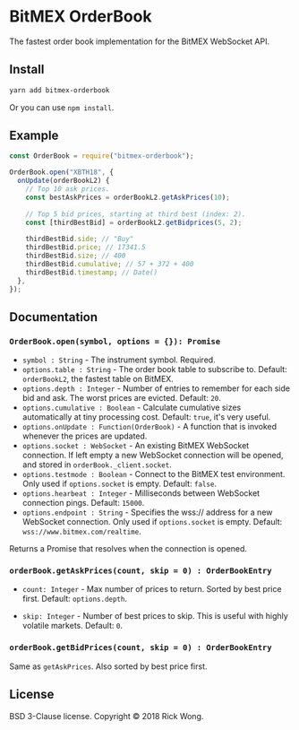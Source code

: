 # BitMEX OrderBook

The fastest order book implementation for the BitMEX WebSocket API.

## Install

```sh
yarn add bitmex-orderbook
```

Or you can use `npm install`.

## Example

```js
const OrderBook = require("bitmex-orderbook");

OrderBook.open("XBTH18", {
  onUpdate(orderBookL2) {
    // Top 10 ask prices.
    const bestAskPrices = orderBookL2.getAskPrices(10);
    
    // Top 5 bid prices, starting at third best (index: 2).
    const [thirdBestBid] = orderBookL2.getBidprices(5, 2); 
    
    thirdBestBid.side; // "Buy"
    thirdBestBid.price; // 17341.5
    thirdBestBid.size; // 400
    thirdBestBid.cumulative; // 57 + 372 + 400
    thirdBestBid.timestamp; // Date()
  },
});


```

## Documentation

### `OrderBook.open(symbol, options = {}): Promise`

* `symbol : String` - The instrument symbol. Required.
* `options.table : String` - The order book table to subscribe to. Default: `orderBookL2`, the fastest table on BitMEX.
* `options.depth : Integer` - Number of entries to remember for each side bid and ask. The worst prices are evicted. Default: `20`.
* `options.cumulative : Boolean` - Calculate cumulative sizes automatically at tiny processing cost. Default: `true`, it's very useful.
* `options.onUpdate : Function(OrderBook)` - A function that is invoked whenever the prices are updated.
* `options.socket : WebSocket` - An existing BitMEX WebSocket connection. If left empty a new WebSocket connection will be opened, and stored in `orderBook._client.socket`. 
* `options.testmode : Boolean` - Connect to the BitMEX test environment. Only used if `options.socket` is empty. Default: `false`.
* `options.hearbeat : Integer` - Milliseconds between WebSocket connection pings. Default: `15000`.
* `options.endpoint : String` - Specifies the wss:// address for a new WebSocket connection. Only used if `options.socket` is empty. Default: `wss://www.bitmex.com/realtime`.

Returns a Promise that resolves when the connection is opened.

### `orderBook.getAskPrices(count, skip = 0) : OrderBookEntry`
 
* `count: Integer` - Max number of prices to return. Sorted by best price first. Default: `options.depth`.

* `skip: Integer` - Number of best prices to skip. This is useful with highly volatile markets. Default: `0`.

### `orderBook.getBidPrices(count, skip = 0) : OrderBookEntry`

Same as `getAskPrices`. Also sorted by best price first.

## License

BSD 3-Clause license. Copyright © 2018 Rick Wong.
